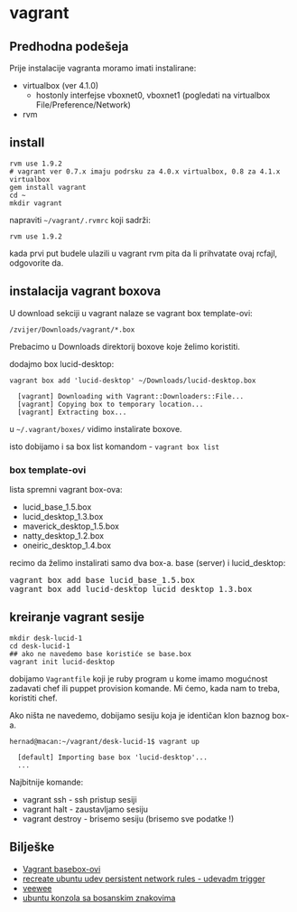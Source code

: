 # vagrant

## Predhodna podešeja

Prije instalacije vagranta moramo imati instalirane:

- virtualbox (ver 4.1.0)
  -  hostonly interfejse vboxnet0, vboxnet1 (pogledati na virtualbox File/Preference/Network)
- rvm

## install

```
rvm use 1.9.2
# vagrant ver 0.7.x imaju podrsku za 4.0.x virtualbox, 0.8 za 4.1.x virtualbox
gem install vagrant
cd ~
mkdir vagrant
```

napraviti `~/vagrant/.rvmrc` koji sadrži:

```
rvm use 1.9.2
```

kada prvi put budele ulazili u vagrant rvm pita da li prihvatate ovaj rcfajl, odgovorite da.

## instalacija vagrant boxova

U download sekciji u vagrant nalaze se vagrant box template-ovi:

```
/zvijer/Downloads/vagrant/*.box
```

Prebacimo u Downloads direktorij boxove koje želimo koristiti.

dodajmo box lucid-desktop:

```
vagrant box add 'lucid-desktop' ~/Downloads/lucid-desktop.box

  [vagrant] Downloading with Vagrant::Downloaders::File...
  [vagrant] Copying box to temporary location...
  [vagrant] Extracting box...
```

u `~/.vagrant/boxes/` vidimo instalirate boxove.

isto dobijamo i sa box list komandom - `vagrant box list`

### box template-ovi

lista spremni vagrant box-ova:

- lucid_base_1.5.box
- lucid_desktop_1.3.box
- maverick_desktop_1.5.box
- natty_desktop_1.2.box
- oneiric_desktop_1.4.box

recimo da želimo instalirati samo dva box-a. base (server) i lucid_desktop:

<pre>
vagrant box add base lucid_base_1.5.box
vagrant box add lucid-desktop lucid_desktop_1.3.box
</pre>


## kreiranje vagrant sesije 

```
mkdir desk-lucid-1
cd desk-lucid-1
## ako ne navedemo base koristiće se base.box
vagrant init lucid-desktop
```

dobijamo `Vagrantfile` koji je ruby program u kome imamo mogućnost zadavati chef ili puppet provision komande.
Mi ćemo, kada nam to treba, koristiti chef.

Ako ništa ne navedemo, dobijamo sesiju koja je identičan klon baznog box-a.

```
hernad@macan:~/vagrant/desk-lucid-1$ vagrant up

  [default] Importing base box 'lucid-desktop'...
  ...
```

Najbitnije komande:

- vagrant ssh - ssh pristup sesiji
- vagrant halt - zaustavljamo sesiju
- vagrant destroy - brisemo sesiju (brisemo sve podatke !)

## Bilješke

- [Vagrant basebox-ovi](https://gist.github.com/1004430)
- [recreate ubuntu udev persistent network rules - udevadm trigger](https://gist.github.com/1004326)
- [veewee](https://gist.github.com/1000452)
- [ubuntu konzola sa bosanskim znakovima](https://gist.github.com/1004162)

